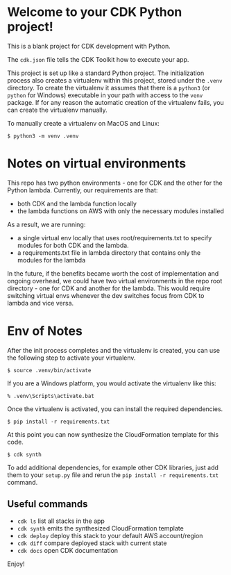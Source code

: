 # Welcome to your CDK Python project!

This is a blank project for CDK development with Python.

The `cdk.json` file tells the CDK Toolkit how to execute your app.

This project is set up like a standard Python project. The initialization
process also creates a virtualenv within this project, stored under the `.venv`
directory. To create the virtualenv it assumes that there is a `python3`
(or `python` for Windows) executable in your path with access to the `venv`
package. If for any reason the automatic creation of the virtualenv fails,
you can create the virtualenv manually.

To manually create a virtualenv on MacOS and Linux:

```
$ python3 -m venv .venv
```

# Notes on virtual environments

This repo has two python environments - one for CDK and the other for the Python lambda.
Currently, our requirements are that:

- both CDK and the lambda function locally
- the lambda functions on AWS with only the necessary modules installed

As a result, we are running:

- a single virtual env locally that uses root/requirements.txt to
  specify modules for both CDK and the lambda.
- a requirements.txt file in lambda directory that contains only the modules for the lambda

In the future, if the benefits became worth the cost of implementation and ongoing overhead,
we could have two virtual environments in the repo root directory - one for CDK and another for
the lambda. This would require switching virtual envs whenever the dev switches focus from CDK
to lambda and vice versa.

# Env of Notes

After the init process completes and the virtualenv is created, you can use the following
step to activate your virtualenv.

```
$ source .venv/bin/activate
```

If you are a Windows platform, you would activate the virtualenv like this:

```
% .venv\Scripts\activate.bat
```

Once the virtualenv is activated, you can install the required dependencies.

```
$ pip install -r requirements.txt
```

At this point you can now synthesize the CloudFormation template for this code.

```
$ cdk synth
```

To add additional dependencies, for example other CDK libraries, just add
them to your `setup.py` file and rerun the `pip install -r requirements.txt`
command.

## Useful commands

- `cdk ls` list all stacks in the app
- `cdk synth` emits the synthesized CloudFormation template
- `cdk deploy` deploy this stack to your default AWS account/region
- `cdk diff` compare deployed stack with current state
- `cdk docs` open CDK documentation

Enjoy!
